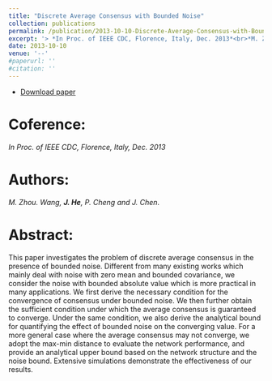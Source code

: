 ```yaml
---
title: "Discrete Average Consensus with Bounded Noise"
collection: publications
permalink: /publication/2013-10-10-Discrete-Average-Consensus-with-Bounded-Noise/
excerpt: '> *In Proc. of IEEE CDC, Florence, Italy, Dec. 2013*<br>*M. Zhou. Wang, **J. He**, P. Cheng and J. Chen*.'
date: 2013-10-10
venue: '--'
#paperurl: ''
#citation: ''
---
```

 - [Download paper](https://ieeexplore.ieee.org/abstract/document/6760718/)

Coference:
===
*In Proc. of IEEE CDC, Florence, Italy, Dec. 2013* 

Authors: 
===
*M. Zhou. Wang, **J. He**, P. Cheng and J. Chen*.

Abstract: 
===
This paper investigates the problem of discrete average consensus in the presence of bounded noise. Different from many existing works which mainly deal with noise with zero mean and bounded covariance, we consider the noise with bounded absolute value which is more practical in many applications. We first derive the necessary condition for the convergence of consensus under bounded noise. We then further obtain the sufficient condition under which the average consensus is guaranteed to converge. Under the same condition, we also derive the analytical bound for quantifying the effect of bounded noise on the converging value. For a more general case where the average consensus may not converge, we adopt the max-min distance to evaluate the network performance, and provide an analytical upper bound based on the network structure and the noise bound. Extensive simulations demonstrate the effectiveness of our results.
